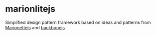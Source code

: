 marionlitejs
============

Simplified design pattern framework based on ideas and patterns from [Marionettejs](https://github.com/marionettejs/backbone.marionette) and [backbonejs](https://github.com/jashkenas/backbone)
